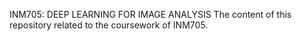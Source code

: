 INM705: DEEP LEARNING FOR IMAGE ANALYSIS
The content of this repository related to the coursework of INM705. 

